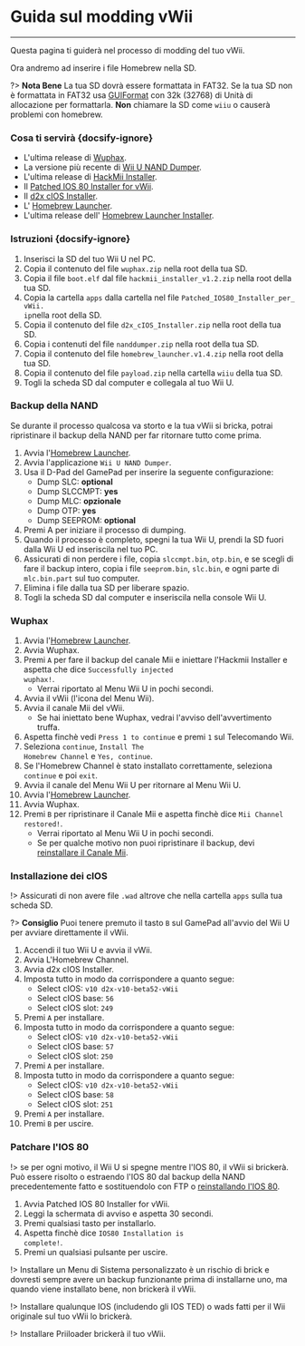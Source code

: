 # Guida sul modding vWii
---
Questa pagina ti guiderà nel processo di modding del tuo vWii.

Ora andremo ad inserire i file Homebrew nella SD.

?> **Nota Bene** La tua SD dovrà essere formattata in FAT32. Se la tua SD non è formattata in FAT32 usa [GUIFormat](http://ridgecrop.co.uk/index.htm?guiformat.htm) con 32k (32768) di Unità di allocazione per formattarla. **Non** chiamare la SD come `wiiu` o causerà problemi con homebrew.

### Cosa ti servirà {docsify-ignore}

- L'ultima release di [Wuphax](https://wiiubru.com/appstore/zips/wuphax.zip).
- La versione più recente di [Wii U NAND Dumper](https://github.com/koolkdev/wiiu-nanddumper/releases/latest).
- L'ultima release di [HackMii Installer](https://bootmii.org/download/).
- Il <a href="docs/files/Patched_IOS80_Installer_for_vWii.zip" download>Patched IOS 80 Installer for vWii</a>.
- Il <a href ="docs/files/d2x_cIOS_Installer.zip" download>d2x cIOS Installer</a>.
- L' [Homebrew Launcher](https://github.com/dimok789/homebrew_launcher/releases/download/1.4/homebrew_launcher.v1.4.zip).
- L'ultima release dell' [Homebrew Launcher Installer](https://github.com/wiiu-env/homebrew_launcher_installer/releases/download/v1.4/payload.zip).

### Istruzioni {docsify-ignore}

1. Inserisci la SD del tuo Wii U nel PC.
1. Copia il contenuto del file `wuphax.zip` nella root della tua SD.
1. Copia il file `boot.elf` dal file <code>hackmii_<wbr>installer_<wbr>v1.2<wbr>.zip</code> nella root della tua SD.
1. Copia la cartella `apps` dalla cartella nel file <code>Patched_<wbr>IOS80_<wbr>Installer_<wbr>per_<wbr>vWii<wbr>. ip</code>nella root della SD.
1. Copia il contenuto del file <code>d2x_<wbr>cIOS_<wbr>Installer<wbr>.zip</code> nella root della tua SD.
1. Copia i contenuti del file `nanddumper.zip` nella root della tua SD.
1. Copia il contenuto del file <code>homebrew_<wbr>launcher.<wbr>v1.4.zip</code> nella root della tua SD.
1. Copia il contenuto del file `payload.zip` nella cartella `wiiu` della tua SD.
1. Togli la scheda SD dal computer e collegala al tuo Wii U.

### Backup della NAND

Se durante il processo qualcosa va storto e la tua vWii si bricka, potrai ripristinare il backup della NAND per far ritornare tutto come prima.

1. Avvia l'[Homebrew Launcher](vwii/browser-exploit).
1. Avvia l'applicazione `Wii U NAND Dumper`.
1. Usa il D-Pad del GamePad per inserire la seguente configurazione:
    - Dump SLC: **optional**
    - Dump SLCCMPT: **yes**
    - Dump MLC: **opzionale**
    - Dump OTP: **yes**
    - Dump SEEPROM: **optional**
1. Premi A per iniziare il processo di dumping.
1. Quando il processo è completo, spegni la tua Wii U, prendi la SD fuori dalla Wii U ed inseriscila nel tuo PC.
1. Assicurati di non perdere i file, copia `slccmpt.bin`, `otp.bin`, e se scegli di fare il backup intero, copia i file `seeprom.bin`, `slc.bin`, e ogni parte di `mlc.bin.part` sul tuo computer.
1. Elimina i file dalla tua SD per liberare spazio.
1. Togli la scheda SD dal computer e inseriscila nella console Wii U.

### Wuphax

1. Avvia l'[Homebrew Launcher](vwii/browser-exploit).
1. Avvia Wuphax.
1. Premi `A` per fare il backup del canale Mii e iniettare l'Hackmii Installer e aspetta che dice <code>Successfully <wbr>injected <wbr>wuphax!</code>.
    - Verrai riportato al Menu Wii U in pochi secondi.
1. Avvia il vWii (l'icona del Menu Wii).
1. Avvia il canale Mii del vWii.
   - Se hai iniettato bene Wuphax, vedrai l'avviso dell'avvertimento truffa.
1. Aspetta finchè vedi `Press 1 to continue` e premi `1` sul Telecomando Wii.
1. Seleziona `continue`, <code>Install <wbr>The <wbr>Homebrew <wbr>Channel</code> e `Yes, continue`.
1. Se l'Homebrew Channel è stato installato correttamente, seleziona `continue` e poi `exit`.
1. Avvia il canale del Menu Wii U per ritornare al Menu Wii U.
1. Avvia l'[Homebrew Launcher](vwii/browser-exploit).
1. Avvia Wuphax.
1. Premi `B` per ripristinare il Canale Mii e aspetta finchè dice <code>Mii <wbr>Channel <wbr>restored!</code>.
   - Verrai riportato al Menu Wii U in pochi secondi.
   - Se per qualche motivo non puoi ripristinare il backup, devi [reinstallare il Canale Mii](recover-vwii-ioses-channels).

### Installazione dei cIOS

!> Assicurati di non avere file `.wad` altrove che nella cartella `apps` sulla tua scheda SD.

?> **Consiglio** Puoi tenere premuto il tasto `B` sul GamePad all'avvio del Wii U per avviare direttamente il vWii.

1. Accendi il tuo Wii U e avvia il vWii.
1. Avvia L'Homebrew Channel.
1. Avvia d2x cIOS Installer.
1. Imposta tutto in modo da corrispondere a quanto segue:
    - Select cIOS: `v10 d2x-v10-beta52-vWii`
    - Select cIOS base: `56`
    - Select cIOS slot: `249`
1. Premi `A` per installare.
1. Imposta tutto in modo da corrispondere a quanto segue:
    - Select cIOS: `v10 d2x-v10-beta52-vWii`
    - Select cIOS base: `57`
    - Select cIOS slot: `250`
1. Premi `A` per installare.
1. Imposta tutto in modo da corrispondere a quanto segue:
    - Select cIOS: `v10 d2x-v10-beta52-vWii`
    - Select cIOS base: `58`
    - Select cIOS slot: `251`
1. Premi `A` per installare.
1. Premi `B` per uscire.

### Patchare l'IOS 80

!> se per ogni motivo, il Wii U si spegne mentre l'IOS 80, il vWii si brickerà. Può essere risolto o estraendo l'IOS 80 dal backup della NAND precedentemente fatto e sostituendolo con FTP o [reinstallando l'IOS 80](recover-vwii-ioses-channels).

1. Avvia Patched IOS 80 Installer for vWii.
1. Leggi la schermata di avviso e aspetta 30 secondi.
1. Premi qualsiasi tasto per installarlo.
1. Aspetta finchè dice <code>IOS80 <wbr>Installation <wbr>is <wbr>complete!</code>.
1. Premi un qualsiasi pulsante per uscire.

!> Installare un Menu di Sistema personalizzato è un rischio di brick e dovresti sempre avere un backup funzionante prima di installarne uno, ma quando viene installato bene, non brickerà il vWii.

!> Installare qualunque IOS (includendo gli IOS TED) o wads fatti per il Wii originale sul tuo vWii lo brickerà.

!> Installare Priiloader brickerà il tuo vWii.
